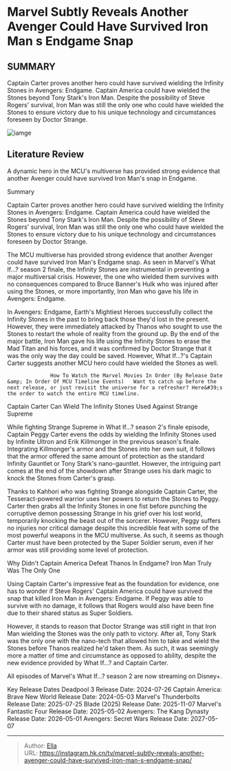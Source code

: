 # Marvel Subtly Reveals Another Avenger Could Have Survived Iron Man s Endgame Snap


## SUMMARY 



  Captain Carter proves another hero could have survived wielding the Infinity Stones in Avengers: Endgame.   Captain America could have wielded the Stones beyond Tony Stark&#39;s Iron Man.   Despite the possibility of Steve Rogers&#39; survival, Iron Man was still the only one who could have wielded the Stones to ensure victory due to his unique technology and circumstances foreseen by Doctor Strange.  

![iamge](https://static1.srcdn.com/wordpress/wp-content/uploads/2024/01/iron-man-endgame-snap-and-captain-america-1.jpg)

## Literature Review
A dynamic hero in the MCU&#39;s multiverse has provided strong evidence that another Avenger could have survived Iron Man&#39;s snap in Endgame.





Summary

  Captain Carter proves another hero could have survived wielding the Infinity Stones in Avengers: Endgame.   Captain America could have wielded the Stones beyond Tony Stark&#39;s Iron Man.   Despite the possibility of Steve Rogers&#39; survival, Iron Man was still the only one who could have wielded the Stones to ensure victory due to his unique technology and circumstances foreseen by Doctor Strange.  







The MCU multiverse has provided strong evidence that another Avenger could have survived Iron Man&#39;s Endgame snap. As seen in Marvel&#39;s What If...? season 2 finale, the Infinity Stones are instrumental in preventing a major multiversal crisis. However, the one who wielded them survives with no consequences compared to Bruce Banner&#39;s Hulk who was injured after using the Stones, or more importantly, Iron Man who gave his life in Avengers: Endgame.

In Avengers: Endgame, Earth&#39;s Mightiest Heroes successfully collect the Infinity Stones in the past to bring back those they&#39;d lost in the present. However, they were immediately attacked by Thanos who sought to use the Stones to restart the whole of reality from the ground up. By the end of the major battle, Iron Man gave his life using the Infinity Stones to erase the Mad Titan and his forces, and it was confirmed by Doctor Strange that it was the only way the day could be saved. However, What If...?&#39;s Captain Carter suggests another MCU hero could have wielded the Stones as well.




                  How To Watch the Marvel Movies In Order (By Release Date &amp; In Order Of MCU Timeline Events)   Want to catch up before the next release, or just revisit the universe for a refresher? Here&#39;s the order to watch the entire MCU timeline.    


 Captain Carter Can Wield The Infinity Stones 
Used Against Strange Supreme
          

While fighting Strange Supreme in What If...? season 2&#39;s finale episode, Captain Peggy Carter evens the odds by wielding the Infinity Stones used by Infinite Ultron and Erik Killmonger in the previous season&#39;s finale. Integrating Killmonger&#39;s armor and the Stones into her own suit, it follows that the armor offered the same amount of protection as the standard Infinity Gauntlet or Tony Stark&#39;s nano-gauntlet. However, the intriguing part comes at the end of the showdown after Strange uses his dark magic to knock the Stones from Carter&#39;s grasp.




Thanks to Kahhori who was fighting Strange alongside Captain Carter, the Tesseract-powered warrior uses her powers to return the Stones to Peggy. Carter then grabs all the Infinity Stones in one fist before punching the corruptive demon possessing Strange in his grief over his lost world, temporarily knocking the beast out of the sorcerer. However, Peggy suffers no injuries nor critical damage despite this incredible feat with some of the most powerful weapons in the MCU multiverse. As such, it seems as though Carter must have been protected by the Super Soldier serum, even if her armor was still providing some level of protection.



 Why Didn&#39;t Captain America Defeat Thanos In Endgame? 
Iron Man Truly Was The Only One
          

Using Captain Carter&#39;s impressive feat as the foundation for evidence, one has to wonder if Steve Rogers&#39; Captain America could have survived the snap that killed Iron Man in Avengers: Endgame. If Peggy was able to survive with no damage, it follows that Rogers would also have been fine due to their shared status as Super Soldiers.




However, it stands to reason that Doctor Strange was still right in that Iron Man wielding the Stones was the only path to victory. After all, Tony Stark was the only one with the nano-tech that allowed him to take and wield the Stones before Thanos realized he&#39;d taken them. As such, it was seemingly more a matter of time and circumstance as opposed to ability, despite the new evidence provided by What If...? and Captain Carter.

All episodes of Marvel&#39;s What If...? season 2 are now streaming on Disney&#43;.

  Key Release Dates              Deadpool 3 Release Date: 2024-07-26                  Captain America: Brave New World Release Date: 2024-05-03                  Marvel&#39;s Thunderbolts Release Date: 2025-07-25                   Blade (2025) Release Date: 2025-11-07                   Marvel&#39;s Fantastic Four Release Date: 2025-05-02                   Avengers: The Kang Dynasty  Release Date: 2026-05-01                    Avengers: Secret Wars Release Date: 2027-05-07      

---

> Author: [Ella](https://instagram.hk.cn/)  
> URL: https://instagram.hk.cn/tv/marvel-subtly-reveals-another-avenger-could-have-survived-iron-man-s-endgame-snap/  

